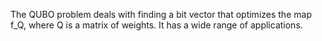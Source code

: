 The QUBO problem deals with finding a bit vector that optimizes the map f_Q, where Q is a matrix of weights. It has a wide range of applications. 
